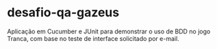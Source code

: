# desafio-qa-gazeus
Aplicação em Cucumber e JUnit para demonstrar o uso de BDD no jogo Tranca, com base no teste de interface solicitado por e-mail.
